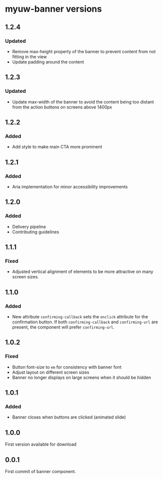 # myuw-banner versions

## 1.2.4

### Updated
- Remove max-height property of the banner to prevent content from not fitting in the view
- Update padding around the content

## 1.2.3

### Updated
- Update max-width of the banner to avoid the content being too distant from the action buttons on screens above 1400px

## 1.2.2

### Added
- Add style to make main CTA more prominent

## 1.2.1

### Added
- Aria implementation for minor accessibility improvements

## 1.2.0

### Added
- Delivery pipeline
- Contributing guidelines

## 1.1.1

### Fixed
- Adjusted vertical alignment of elements to be more attractive on many screen sizes.

## 1.1.0

### Added
- New attribute `confirming-callback` sets the `onclick` attribute for the confirmation button. If both `confirming-callback` and `confirming-url` are present, the component will prefer `confirming-url`.

## 1.0.2

### Fixed
- Button font-size to `em` for consistency with banner font
- Adjust layout on different screen sizes
- Banner no longer displays on large screens when it should be hidden

## 1.0.1

### Added
- Banner closes when buttons are clicked (animated slide)

## 1.0.0

First version available for download

## 0.0.1

First commit of banner component.
